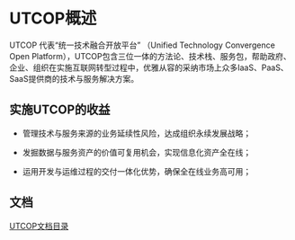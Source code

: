 # UTCOP概述

UTCOP 代表“统一技术融合开放平台” （Unified Technology Convergence Open Platform），UTCOP包含三位一体的方法论、技术栈、服务包，帮助政府、企业、组织在实施互联网转型过程中，优雅从容的采纳市场上众多IaaS、PaaS、SaaS提供商的技术与服务解决方案。

## 实施UTCOP的收益

* 管理技术与服务来源的业务延续性风险，达成组织永续发展战略；

* 发掘数据与服务资产的价值可复用机会，实现信息化资产全在线；

* 运用开发与运维过程的交付一体化优势，确保全在线业务高可用；

## 文档

[UTCOP文档目录](/SUMMARY.md)

